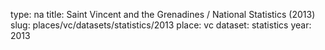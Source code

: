 type: na
title: Saint Vincent and the Grenadines / National Statistics (2013)
slug: places/vc/datasets/statistics/2013
place: vc
dataset: statistics
year: 2013
